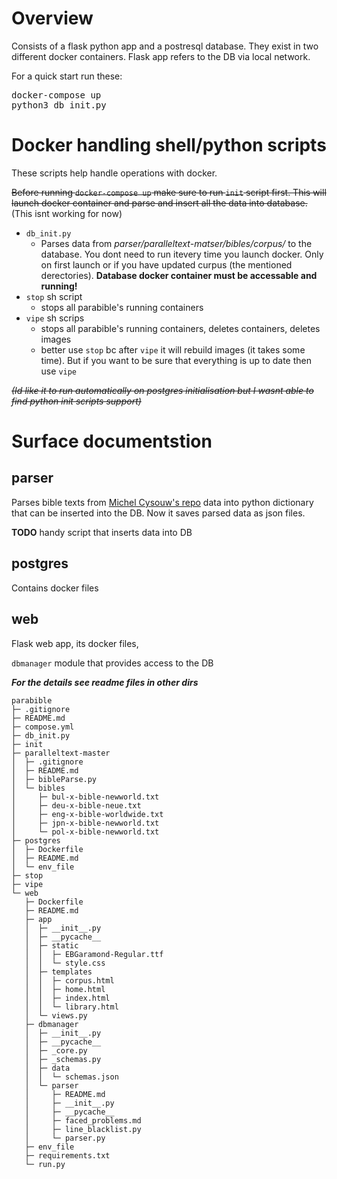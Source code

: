 # Overview
Consists of a flask python app and a postresql database. They exist in two different docker containers. Flask app refers to the DB via local network.

For a quick start run these:
<pre>
docker-compose up
python3 db_init.py
</pre>

# Docker handling shell/python scripts

These scripts help handle operations with docker.

~~Before running `docker-compose up` make sure to run `init` script first. This will launch docker container and parse and insert all the data into database.~~ (This isnt working for now)

* `db_init.py`
    * Parses data from *parser/paralleltext-matser/bibles/corpus/* to the database. You dont need to run itevery time you launch docker. Only on first launch or if you have updated curpus (the mentioned derectories). **Database docker container must be accessable and running!**
* `stop` sh script
    * stops all parabible's running containers
* `vipe` sh scrips
    * stops all parabible's running containers, deletes containers, deletes images
    * better use `stop` bc after `vipe` it will rebuild images (it takes some time). But if you want to be sure that everything is up to date then use `vipe`

~~*(Id like it to run automatically on postgres initialisation but I wasnt able to find python init scripts support)*~~

# Surface documentstion
## parser
Parses bible texts from [Michel Cysouw's repo](https://github.com/cysouw/multialignment-of-paralleltext) data into python dictionary that can be inserted into the DB. Now it saves parsed data as json files.

**TODO** handy script that inserts data into DB

## postgres
Contains docker files

## web
Flask web app, its docker files,

`dbmanager` module that provides access to the DB

***For the details see readme files in other dirs***


```
parabible
├─ .gitignore
├─ README.md
├─ compose.yml
├─ db_init.py
├─ init
├─ paralleltext-master
│  ├─ .gitignore
│  ├─ README.md
│  ├─ bibleParse.py
│  └─ bibles
│     ├─ bul-x-bible-newworld.txt
│     ├─ deu-x-bible-neue.txt
│     ├─ eng-x-bible-worldwide.txt
│     ├─ jpn-x-bible-newworld.txt
│     └─ pol-x-bible-newworld.txt
├─ postgres
│  ├─ Dockerfile
│  ├─ README.md
│  └─ env_file
├─ stop
├─ vipe
└─ web
   ├─ Dockerfile
   ├─ README.md
   ├─ app
   │  ├─ __init__.py
   │  ├─ __pycache__
   │  ├─ static
   │  │  ├─ EBGaramond-Regular.ttf
   │  │  └─ style.css
   │  ├─ templates
   │  │  ├─ corpus.html
   │  │  ├─ home.html
   │  │  ├─ index.html
   │  │  └─ library.html
   │  └─ views.py
   ├─ dbmanager
   │  ├─ __init__.py
   │  ├─ __pycache__
   │  ├─ _core.py
   │  ├─ _schemas.py
   │  ├─ data
   │  │  └─ schemas.json
   │  └─ parser
   │     ├─ README.md
   │     ├─ __init__.py
   │     ├─ __pycache__
   │     ├─ faced_problems.md
   │     ├─ line_blacklist.py
   │     └─ parser.py
   ├─ env_file
   ├─ requirements.txt
   └─ run.py

```